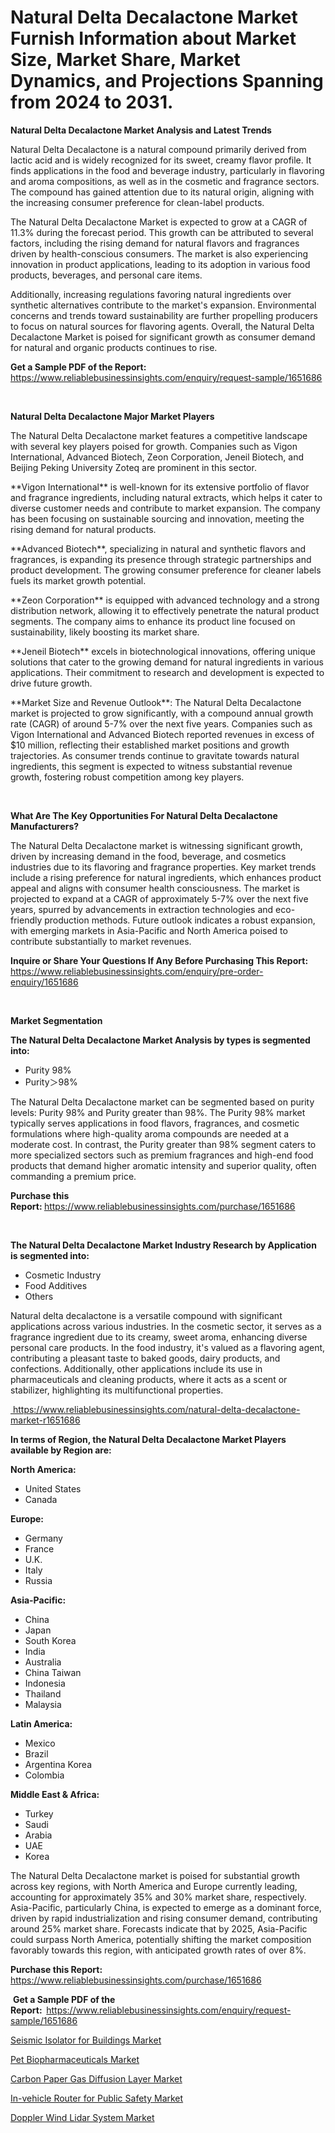 <p><h1>Natural Delta Decalactone Market Furnish Information about Market Size, Market Share, Market Dynamics, and Projections Spanning from 2024 to 2031.</h1></p><p><strong>Natural Delta Decalactone Market Analysis and Latest Trends</strong></p>
<p><p>Natural Delta Decalactone is a natural compound primarily derived from lactic acid and is widely recognized for its sweet, creamy flavor profile. It finds applications in the food and beverage industry, particularly in flavoring and aroma compositions, as well as in the cosmetic and fragrance sectors. The compound has gained attention due to its natural origin, aligning with the increasing consumer preference for clean-label products.</p><p>The Natural Delta Decalactone Market is expected to grow at a CAGR of 11.3% during the forecast period. This growth can be attributed to several factors, including the rising demand for natural flavors and fragrances driven by health-conscious consumers. The market is also experiencing innovation in product applications, leading to its adoption in various food products, beverages, and personal care items. </p><p>Additionally, increasing regulations favoring natural ingredients over synthetic alternatives contribute to the market's expansion. Environmental concerns and trends toward sustainability are further propelling producers to focus on natural sources for flavoring agents. Overall, the Natural Delta Decalactone Market is poised for significant growth as consumer demand for natural and organic products continues to rise.</p></p>
<p><strong>Get a Sample PDF of the Report:&nbsp;</strong> <a href="https://www.reliablebusinessinsights.com/enquiry/request-sample/1651686?utm_campaign=1138&utm_medium=2&utm_source=Github&utm_content=ia&utm_term=08122024&utm_id=natural-delta-decalactone">https://www.reliablebusinessinsights.com/enquiry/request-sample/1651686</a></p>
<p>&nbsp;</p>
<p><strong>Natural Delta Decalactone Major Market Players</strong></p>
<p><p>The Natural Delta Decalactone market features a competitive landscape with several key players poised for growth. Companies such as Vigon International, Advanced Biotech, Zeon Corporation, Jeneil Biotech, and Beijing Peking University Zoteq are prominent in this sector. </p><p>**Vigon International** is well-known for its extensive portfolio of flavor and fragrance ingredients, including natural extracts, which helps it cater to diverse customer needs and contribute to market expansion. The company has been focusing on sustainable sourcing and innovation, meeting the rising demand for natural products.</p><p>**Advanced Biotech**, specializing in natural and synthetic flavors and fragrances, is expanding its presence through strategic partnerships and product development. The growing consumer preference for cleaner labels fuels its market growth potential.</p><p>**Zeon Corporation** is equipped with advanced technology and a strong distribution network, allowing it to effectively penetrate the natural product segments. The company aims to enhance its product line focused on sustainability, likely boosting its market share.</p><p>**Jeneil Biotech** excels in biotechnological innovations, offering unique solutions that cater to the growing demand for natural ingredients in various applications. Their commitment to research and development is expected to drive future growth.</p><p>**Market Size and Revenue Outlook**: The Natural Delta Decalactone market is projected to grow significantly, with a compound annual growth rate (CAGR) of around 5-7% over the next five years. Companies such as Vigon International and Advanced Biotech reported revenues in excess of $10 million, reflecting their established market positions and growth trajectories. As consumer trends continue to gravitate towards natural ingredients, this segment is expected to witness substantial revenue growth, fostering robust competition among key players.</p></p>
<p>&nbsp;</p>
<p><strong>What Are The Key Opportunities For Natural Delta Decalactone Manufacturers?</strong></p>
<p><p>The Natural Delta Decalactone market is witnessing significant growth, driven by increasing demand in the food, beverage, and cosmetics industries due to its flavoring and fragrance properties. Key market trends include a rising preference for natural ingredients, which enhances product appeal and aligns with consumer health consciousness. The market is projected to expand at a CAGR of approximately 5-7% over the next five years, spurred by advancements in extraction technologies and eco-friendly production methods. Future outlook indicates a robust expansion, with emerging markets in Asia-Pacific and North America poised to contribute substantially to market revenues.</p></p>
<p><strong>Inquire or Share Your Questions If Any Before Purchasing This Report:</strong> <a href="https://www.reliablebusinessinsights.com/enquiry/pre-order-enquiry/1651686?utm_campaign=1138&utm_medium=2&utm_source=Github&utm_content=ia&utm_term=08122024&utm_id=natural-delta-decalactone">https://www.reliablebusinessinsights.com/enquiry/pre-order-enquiry/1651686</a></p>
<p>&nbsp;</p>
<p><strong>Market Segmentation</strong></p>
<p><strong>The Natural Delta Decalactone Market Analysis by types is segmented into:</strong></p>
<p><ul><li>Purity 98%</li><li>Purity＞98%</li></ul></p>
<p><p>The Natural Delta Decalactone market can be segmented based on purity levels: Purity 98% and Purity greater than 98%. The Purity 98% market typically serves applications in food flavors, fragrances, and cosmetic formulations where high-quality aroma compounds are needed at a moderate cost. In contrast, the Purity greater than 98% segment caters to more specialized sectors such as premium fragrances and high-end food products that demand higher aromatic intensity and superior quality, often commanding a premium price.</p></p>
<p><strong>Purchase this Report:&nbsp;</strong><a href="https://www.reliablebusinessinsights.com/purchase/1651686?utm_campaign=1138&utm_medium=2&utm_source=Github&utm_content=ia&utm_term=08122024&utm_id=natural-delta-decalactone">https://www.reliablebusinessinsights.com/purchase/1651686</a></p>
<p>&nbsp;</p>
<p><strong>The Natural Delta Decalactone Market Industry Research by Application is segmented into:</strong></p>
<p><ul><li>Cosmetic Industry</li><li>Food Additives</li><li>Others</li></ul></p>
<p><p>Natural delta decalactone is a versatile compound with significant applications across various industries. In the cosmetic sector, it serves as a fragrance ingredient due to its creamy, sweet aroma, enhancing diverse personal care products. In the food industry, it's valued as a flavoring agent, contributing a pleasant taste to baked goods, dairy products, and confections. Additionally, other applications include its use in pharmaceuticals and cleaning products, where it acts as a scent or stabilizer, highlighting its multifunctional properties.</p></p>
<p><a href="https://www.reliablebusinessinsights.com/natural-delta-decalactone-market-r1651686?utm_campaign=1138&utm_medium=2&utm_source=Github&utm_content=ia&utm_term=08122024&utm_id=natural-delta-decalactone">&nbsp;https://www.reliablebusinessinsights.com/natural-delta-decalactone-market-r1651686</a></p>
<p><strong>In terms of Region, the Natural Delta Decalactone Market Players available by Region are:</strong></p>
<p>
    <p> <strong> North America: </strong>
        <ul>
            <li>United States</li>
            <li>Canada</li>
        </ul>
        </p> 
    <p> <strong> Europe: </strong>
        <ul>
            <li>Germany</li>
            <li>France</li>
            <li>U.K.</li>
            <li>Italy</li>
            <li>Russia</li>
        </ul>
        </p> 
    <p> <strong> Asia-Pacific: </strong>
        <ul>
            <li>China</li>
            <li>Japan</li>
            <li>South Korea</li>
            <li>India</li>
            <li>Australia</li>
            <li>China Taiwan</li>
            <li>Indonesia</li>
            <li>Thailand</li>
            <li>Malaysia</li>
        </ul>
        </p> 
    <p> <strong> Latin America: </strong>
        <ul>
            <li>Mexico</li>
            <li>Brazil</li>
            <li>Argentina Korea</li>
            <li>Colombia</li>
        </ul>
        </p> 
    <p> <strong> Middle East & Africa: </strong>
        <ul>
            <li>Turkey</li>
            <li>Saudi</li>
            <li>Arabia</li>
            <li>UAE</li>
            <li>Korea</li>
        </ul>
    </p>
    </p>
<p><p>The Natural Delta Decalactone market is poised for substantial growth across key regions, with North America and Europe currently leading, accounting for approximately 35% and 30% market share, respectively. Asia-Pacific, particularly China, is expected to emerge as a dominant force, driven by rapid industrialization and rising consumer demand, contributing around 25% market share. Forecasts indicate that by 2025, Asia-Pacific could surpass North America, potentially shifting the market composition favorably towards this region, with anticipated growth rates of over 8%.</p></p>
<p><strong>Purchase this Report: </strong><a href="https://www.reliablebusinessinsights.com/purchase/1651686?utm_campaign=1138&utm_medium=2&utm_source=Github&utm_content=ia&utm_term=08122024&utm_id=natural-delta-decalactone">https://www.reliablebusinessinsights.com/purchase/1651686</a></p>
<p>&nbsp;<strong>Get a Sample PDF of the Report:&nbsp;&nbsp;</strong><a href="https://www.reliablebusinessinsights.com/enquiry/request-sample/1651686?utm_campaign=1138&utm_medium=2&utm_source=Github&utm_content=ia&utm_term=08122024&utm_id=natural-delta-decalactone">https://www.reliablebusinessinsights.com/enquiry/request-sample/1651686</a></p>
<p><strong></strong></p>
<p><p><a href="https://www.linkedin.com/pulse/seismic-isolator-buildings-market-forecasted-types-applications-smt8e?utm_campaign=1138&utm_medium=2&utm_source=Github&utm_content=ia&utm_term=08122024&utm_id=natural-delta-decalactone">Seismic Isolator for Buildings Market</a></p><p><a href="https://www.linkedin.com/pulse/strategic-insights-global-pet-biopharmaceuticals-market-fbrye?utm_campaign=1138&utm_medium=2&utm_source=Github&utm_content=ia&utm_term=08122024&utm_id=natural-delta-decalactone">Pet Biopharmaceuticals Market</a></p><p><a href="https://www.linkedin.com/pulse/regional-global-carbon-paper-gas-diffusion-layer-market-pktxe?utm_campaign=1138&utm_medium=2&utm_source=Github&utm_content=ia&utm_term=08122024&utm_id=natural-delta-decalactone">Carbon Paper Gas Diffusion Layer Market</a></p><p><a href="https://github.com/rosamariarocque98/Market-Research-Report-List-1/blob/main/in-vehicle-router-for-public-safety-market.md?utm_campaign=1138&utm_medium=2&utm_source=Github&utm_content=ia&utm_term=08122024&utm_id=natural-delta-decalactone">In-vehicle Router for Public Safety Market</a></p><p><a href="https://www.linkedin.com/pulse/doppler-wind-lidar-system-market-size-share-trends-analysis-s0mje?utm_campaign=1138&utm_medium=2&utm_source=Github&utm_content=ia&utm_term=08122024&utm_id=natural-delta-decalactone">Doppler Wind Lidar System Market</a></p></p>